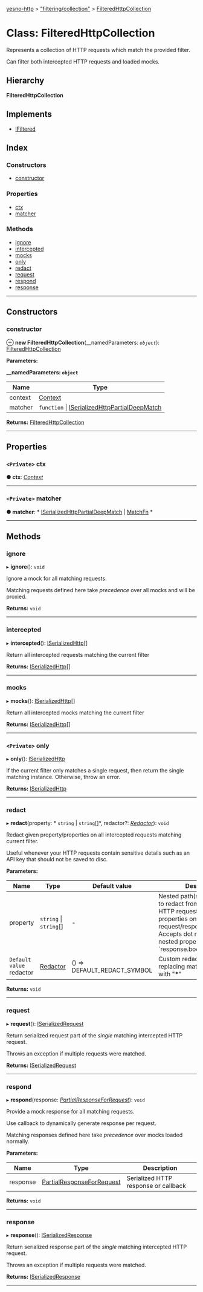[yesno-http](../README.md) > ["filtering/collection"](../modules/_filtering_collection_.md) > [FilteredHttpCollection](../classes/_filtering_collection_.filteredhttpcollection.md)

# Class: FilteredHttpCollection

Represents a collection of HTTP requests which match the provided filter.

Can filter both intercepted HTTP requests and loaded mocks.

## Hierarchy

**FilteredHttpCollection**

## Implements

* [IFiltered](../interfaces/_filtering_collection_.ifiltered.md)

## Index

### Constructors

* [constructor](_filtering_collection_.filteredhttpcollection.md#constructor)

### Properties

* [ctx](_filtering_collection_.filteredhttpcollection.md#ctx)
* [matcher](_filtering_collection_.filteredhttpcollection.md#matcher)

### Methods

* [ignore](_filtering_collection_.filteredhttpcollection.md#ignore)
* [intercepted](_filtering_collection_.filteredhttpcollection.md#intercepted)
* [mocks](_filtering_collection_.filteredhttpcollection.md#mocks)
* [only](_filtering_collection_.filteredhttpcollection.md#only)
* [redact](_filtering_collection_.filteredhttpcollection.md#redact)
* [request](_filtering_collection_.filteredhttpcollection.md#request)
* [respond](_filtering_collection_.filteredhttpcollection.md#respond)
* [response](_filtering_collection_.filteredhttpcollection.md#response)

---

## Constructors

<a id="constructor"></a>

###  constructor

⊕ **new FilteredHttpCollection**(__namedParameters: *`object`*): [FilteredHttpCollection](_filtering_collection_.filteredhttpcollection.md)

**Parameters:**

**__namedParameters: `object`**

| Name | Type |
| ------ | ------ |
| context | [Context](_context_.context.md) |
| matcher |  `function` &#124; [ISerializedHttpPartialDeepMatch](../interfaces/_filtering_matcher_.iserializedhttppartialdeepmatch.md)|

**Returns:** [FilteredHttpCollection](_filtering_collection_.filteredhttpcollection.md)

___

## Properties

<a id="ctx"></a>

### `<Private>` ctx

**● ctx**: *[Context](_context_.context.md)*

___
<a id="matcher"></a>

### `<Private>` matcher

**● matcher**: * [ISerializedHttpPartialDeepMatch](../interfaces/_filtering_matcher_.iserializedhttppartialdeepmatch.md) &#124; [MatchFn](../modules/_filtering_matcher_.md#matchfn)
*

___

## Methods

<a id="ignore"></a>

###  ignore

▸ **ignore**(): `void`

Ignore a mock for all matching requests.

Matching requests defined here take _precedence_ over all mocks and will be proxied.

**Returns:** `void`

___
<a id="intercepted"></a>

###  intercepted

▸ **intercepted**(): [ISerializedHttp](../interfaces/_http_serializer_.iserializedhttp.md)[]

Return all intercepted requests matching the current filter

**Returns:** [ISerializedHttp](../interfaces/_http_serializer_.iserializedhttp.md)[]

___
<a id="mocks"></a>

###  mocks

▸ **mocks**(): [ISerializedHttp](../interfaces/_http_serializer_.iserializedhttp.md)[]

Return all intercepted mocks matching the current filter

**Returns:** [ISerializedHttp](../interfaces/_http_serializer_.iserializedhttp.md)[]

___
<a id="only"></a>

### `<Private>` only

▸ **only**(): [ISerializedHttp](../interfaces/_http_serializer_.iserializedhttp.md)

If the current filter only matches a single request, then return the single matching instance. Otherwise, throw an error.

**Returns:** [ISerializedHttp](../interfaces/_http_serializer_.iserializedhttp.md)

___
<a id="redact"></a>

###  redact

▸ **redact**(property: * `string` &#124; `string`[]*, redactor?: *[Redactor](../modules/_filtering_redact_.md#redactor)*): `void`

Redact given property/properties on all intercepted requests matching current filter.

Useful whenever your HTTP requests contain sensitive details such as an API key that should not be saved to disc.

**Parameters:**

| Name | Type | Default value | Description |
| ------ | ------ | ------ | ------ |
| property |  `string` &#124; `string`[]| - |  Nested path(s) for properties to redact from intercepted HTTP requests. Works for all properties on serialized HTTP request/response objects. Accepts dot notation for nested properties (eg \`response.body.foobars\[0\].id\`) |
| `Default value` redactor | [Redactor](../modules/_filtering_redact_.md#redactor) |  () &#x3D;&gt; DEFAULT_REDACT_SYMBOL |  Custom redactor. Defaults to replacing matching values with "**\***" |

**Returns:** `void`

___
<a id="request"></a>

###  request

▸ **request**(): [ISerializedRequest](../interfaces/_http_serializer_.iserializedrequest.md)

Return serialized request part of the _single_ matching intercepted HTTP request.

Throws an exception if multiple requests were matched.

**Returns:** [ISerializedRequest](../interfaces/_http_serializer_.iserializedrequest.md)

___
<a id="respond"></a>

###  respond

▸ **respond**(response: *[PartialResponseForRequest](../modules/_filtering_collection_.md#partialresponseforrequest)*): `void`

Provide a mock response for all matching requests.

Use callback to dynamically generate response per request.

Matching responses defined here take _precedence_ over mocks loaded normally.

**Parameters:**

| Name | Type | Description |
| ------ | ------ | ------ |
| response | [PartialResponseForRequest](../modules/_filtering_collection_.md#partialresponseforrequest) |  Serialized HTTP response or callback |

**Returns:** `void`

___
<a id="response"></a>

###  response

▸ **response**(): [ISerializedResponse](../interfaces/_http_serializer_.iserializedresponse.md)

Return serialized response part of the _single_ matching intercepted HTTP request.

Throws an exception if multiple requests were matched.

**Returns:** [ISerializedResponse](../interfaces/_http_serializer_.iserializedresponse.md)

___

